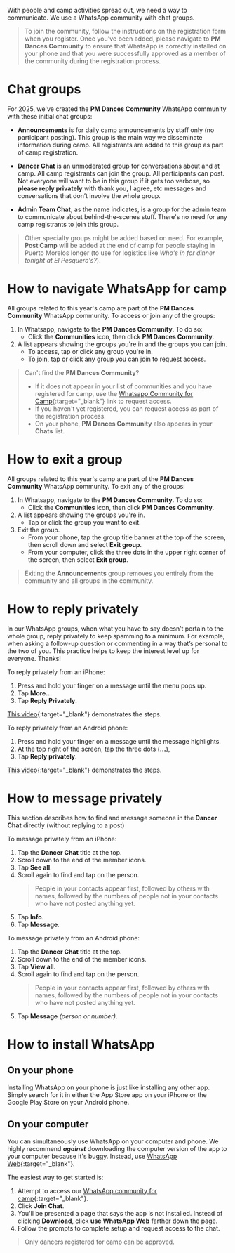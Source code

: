 With people and camp activities spread out, we need a way to communicate. We use a WhatsApp community with chat groups.

> To join the community, follow the instructions on the registration form when you register. Once you've been added, please navigate to **PM Dances Community** to ensure that WhatsApp is correctly installed on your phone and that you were successfully approved as a member of the community during the registration process.

# Chat groups

For 2025, we've created the **PM Dances Community** WhatsApp community with these initial chat groups:

- **Announcements** is for daily camp announcements by staff only (no participant posting). This group is the main way we disseminate information during camp. All registrants are added to this group as part of camp registration. 

- **Dancer Chat** is an unmoderated group for conversations about and at camp. All camp registrants can join the group. All participants can post. Not everyone will want to be in this group if it gets too verbose, so **please reply privately** with thank you, I agree, etc messages and conversations that don’t involve the whole group.

- **Admin Team Chat**, as the name indicates, is a group for the admin team to communicate about behind-the-scenes stuff. There's no need for any camp registrants to join this group.

> Other specialty groups might be added based on need. For example, **Post Camp** will be added at the end of camp for people staying in Puerto Morelos longer (to use for logistics like _Who's in for dinner tonight at El Pesquero's?_).

<!--**PM ‘25 Group Outings** is an unmoderated group to arrange and coordinate group trips to snorkel on the reef, cenotes, Mayan ruins, or even simply into La Colonia for a meal. The motivations for this group are:-->

<!--To reduce clutter in the main dancer chat group.-->

<!--To not require people to scroll through endless messages to find time-sensitive trip information.-->

<!--**Post Camp** is an unmoderated group that people staying in Puerto Morelos longer than camp use for logistics (like _Who's in for dinner tonight at El Pesquero's?_).  Anyone staying on after camp can join the group. All who join can post ***once camp ends***.-->

<!--After camp, **Dancer Chat** remains active for people to continue to use to connect. Please don't use **Post Camp** for postings that the whole camp might enjoy. People who return home tend to continue to live vicariously through those remaining in Puerto Morelos longer.-->

# How to navigate WhatsApp for camp

All groups related to this year's camp are part of the **PM Dances Community** WhatsApp community. To access or join any of the groups:

1. In Whatsapp, navigate to the **PM Dances Community**. To do so:
   - Click the **Communities** icon, then click **PM Dances Community**.
2. A list appears showing the groups you're in and the groups you can join.
   - To access, tap or click any group you're in.
   - To join, tap or click any group you can join to request access.

> Can't find the **PM Dances Community**?
> - If it does not appear in your list of communities and you have registered for camp, use the [Whatsapp Community for Camp](https://chat.whatsapp.com/EMbSgSrfAhiFqgHSPwd7mH){:target="_blank"} link to request access.<br>
> - If you haven't yet registered, you can request access as part of the registration process.
> - On your phone, **PM Dances Community** also appears in your **Chats** list.
 
# How to exit a group

All groups related to this year's camp are part of the **PM Dances Community** WhatsApp community. To exit any of the groups:

1. In Whatsapp, navigate to the **PM Dances Community**. To do so:
   - Click the **Communities** icon, then click **PM Dances Community**.
2. A list appears showing the groups you're in.
   - Tap or click the group you want to exit.
3. Exit the group.
   - From your phone, tap the group title banner at the top of the screen, then scroll down and select **Exit group**.
   - From your computer, click the three dots in the upper right corner of the screen, then select **Exit group**.

> Exiting the **Announcements** group removes you entirely from the community and all groups in the community.

# How to reply privately

In our WhatsApp groups, when what you have to say doesn’t pertain to the whole group, reply privately to keep spamming to a minimum. For example, when asking a follow-up question or commenting in a way that’s personal to the two of you. This practice helps to keep the interest level up for everyone. Thanks!

To reply privately from an iPhone:

1. Press and hold your finger on a message until the menu pops up.
2. Tap **More…**
3. Tap **Reply Privately**.

[This video](https://www.youtube.com/watch?v=i1_1doLloFg){:target="_blank"} demonstrates the steps.

To reply privately from an Android phone:

1. Press and hold your finger on a message until the message highlights.
2. At the top right of the screen, tap the three dots (**…**),
3. Tap **Reply privately**.

[This video](https://www.youtube.com/watch?v=C2t1LxDsae0){:target="_blank"} demonstrates the steps.

# How to message privately

This section describes how to find and message someone in the **Dancer Chat** directly (without replying to a post)

To message privately from an iPhone:

1. Tap the **Dancer Chat** title at the top.
2. Scroll down to the end of the member icons.
3. Tap **See all**.
4. Scroll again to find and tap on the person.
   > People in your contacts appear first, followed by others with names, followed by the numbers of people not in your contacts who have not posted anything yet.
5. Tap **Info**.
6. Tap **Message**.

To message privately from an Android phone:

1. Tap the **Dancer Chat** title at the top.
2. Scroll down to the end of the member icons.
3. Tap **View all**.
4. Scroll again to find and tap on the person.
   > People in your contacts appear first, followed by others with names, followed by the numbers of people not in your contacts who have not posted anything yet.
5. Tap **Message** *(person or number)*.

# How to install WhatsApp

## On your phone

Installing WhatsApp on your phone is just like installing any other app. Simply search for it in either the App Store app on your iPhone or the Google Play Store on your Android phone.

## On your computer

You can simultaneously use WhatsApp on your computer and phone. We highly recommend ***against*** downloading the computer version of the app to your computer because it's buggy. Instead, use [WhatsApp Web](https://web.whatsapp.com){:target="_blank"}.

The easiest way to get started is:

1. Attempt to access our [WhatsApp community for camp](https://chat.whatsapp.com/EMbSgSrfAhiFqgHSPwd7mH){:target="_blank"}.
2. Click **Join Chat**.
3. You'll be presented a page that says the app is not installed. Instead of clicking **Download**, click **use WhatsApp Web** farther down the page.
4. Follow the prompts to complete setup and request access to the chat.

> Only dancers registered for camp can be approved. 
